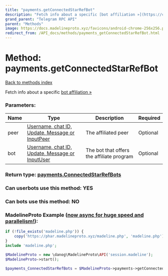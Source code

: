 ```yaml
---
title: "payments.getConnectedStarRefBot"
description: "Fetch info about a specific [bot affiliation »](https://core.telegram.org/api/bots/referrals)"
grand_parent: "Telegram RPC API"
parent: "Methods"
image: https://docs.madelineproto.xyz/favicons/android-chrome-256x256.png
redirect_from: /API_docs/methods/payments_getConnectedStarRefBot.html
---
```

# Method: payments.getConnectedStarRefBot
[Back to methods index](index.html)



Fetch info about a specific [bot affiliation »](https://core.telegram.org/api/bots/referrals)

### Parameters:

| Name     |    Type       | Description | Required |
|----------|---------------|-------------|----------|
|peer|[Username, chat ID, Update, Message or InputPeer](/API_docs/types/InputPeer.html) | The affiliated peer | Optional|
|bot|[Username, chat ID, Update, Message or InputUser](/API_docs/types/InputUser.html) | The bot that offers the affiliate program | Optional|


### Return type: [payments.ConnectedStarRefBots](/API_docs/types/payments.ConnectedStarRefBots.html)

### Can userbots use this method: **YES**

### Can bots use this method: **NO**


### MadelineProto Example ([now async for huge speed and parallelism!](https://docs.madelineproto.xyz/docs/ASYNC.html)):


```php
if (!file_exists('madeline.php')) {
    copy('https://phar.madelineproto.xyz/madeline.php', 'madeline.php');
}
include 'madeline.php';

$MadelineProto = new \danog\MadelineProto\API('session.madeline');
$MadelineProto->start();

$payments_ConnectedStarRefBots = $MadelineProto->payments->getConnectedStarRefBot(peer: $InputPeer, bot: $InputUser, );
```

